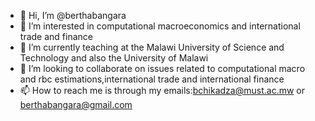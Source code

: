 - 👋 Hi, I’m @berthabangara
- 👀 I’m interested in computational macroeconomics and international trade and finance
- 🌱 I’m currently teaching at the Malawi University of Science and Technology and also the University of Malawi
- 💞️ I’m looking to collaborate on issues related to computational macro and rbc estimations,international trade and international finance  
- 📫 How to reach me is through my emails:bchikadza@must.ac.mw or berthabangara@gmail.com

<!---
berthabangara/berthabangara is a ✨ special ✨ repository because its `README.md` (this file) appears on your GitHub profile.
You can click the Preview link to take a look at your changes.
--->
